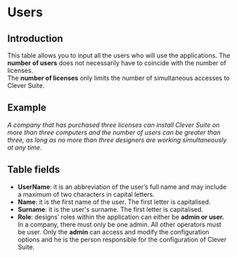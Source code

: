 # Users

## Introduction
This table allows you to input all the users who will use the applications. 
The **number of users** does not necessarily have to coincide with the number of licenses.  
The **number of licenses** only limits the number of simultaneous accesses to Clever Suite.



## Example
*A company that has purchased three licenses can install Clever Suite on more than three computers and the number of users can be greater than three, as long as no more than three designers are working simultaneously at any time.*


## Table fields
- **UserName**: it is an abbreviation of the user’s full name and may include a maximum of two characters in capital letters. 
- **Name**: it is the first name of the user. The first letter is capitalised.
- **Surname**: it is the user's surname. The first letter is capitalised.
- **Role**: designs’ roles within the application can either be **admin or user.** In a company, there must only be one admin. All other operators must be user. Only the **admin** can access and modify the configuration options and he is the person responsible for the configuration of Clever Suite.
